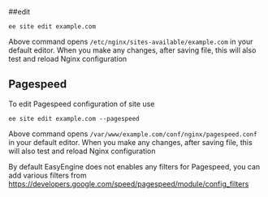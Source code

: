 ##edit

	ee site edit example.com

Above command opens `/etc/nginx/sites-available/example.com` in your default editor.
When you make any changes, after saving file, this will also test and reload Nginx configuration


## Pagespeed

To edit Pagespeed configuration of site use

	ee site edit example.com --pagespeed

Above command opens `/var/www/example.com/conf/nginx/pagespeed.conf` in your default editor.
When you make any changes, after saving file, this will also test and reload Nginx configuration

By default EasyEngine does not enables any filters for Pagespeed, you can add various filters from https://developers.google.com/speed/pagespeed/module/config_filters
